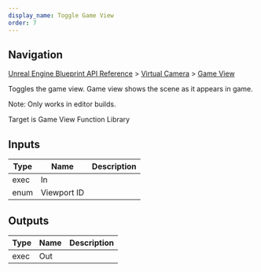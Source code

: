 ```yaml
---
display_name: Toggle Game View
order: 7
---
```

## Navigation

[Unreal Engine Blueprint API Reference](https://dev.epicgames.com/documentation/en-us/unreal-engine/BlueprintAPI) > [Virtual Camera](https://dev.epicgames.com/documentation/en-us/unreal-engine/BlueprintAPI/VirtualCamera) > [Game View](https://dev.epicgames.com/documentation/en-us/unreal-engine/BlueprintAPI/VirtualCamera/GameView)

Toggles the game view.
Game view shows the scene as it appears in game.

Note: Only works in editor builds.

Target is Game View Function Library

## Inputs

| Type | Name | Description |
| --- | --- | --- |
| exec | In |  |
| enum | Viewport ID |  |

## Outputs

| Type | Name | Description |
| --- | --- | --- |
| exec | Out |  |
